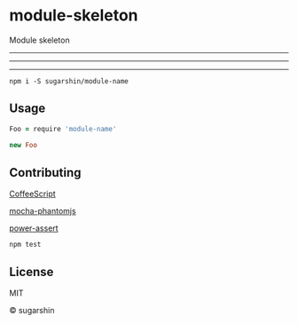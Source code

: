 # module-skeleton

Module skeleton

---

---

---

```shell
npm i -S sugarshin/module-name
```

## Usage

```coffeescript
Foo = require 'module-name'

new Foo
```

## Contributing

[CoffeeScript](//coffeescript.org/)

[mocha-phantomjs](//github.com/metaskills/mocha-phantomjs)

[power-assert](//github.com/twada/power-assert)

```shell
npm test
```

## License

MIT

© sugarshin
